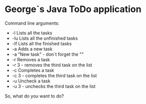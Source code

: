 # George`s Java ToDo application

Command line arguments:

- -l  Lists all the tasks
- -lu Lists all the unfinished tasks
- -lf Lists all the finished tasks
- -a  Adds a new task
- -a "New task"     - don`t forget the ""
- -r  Removes a task
- -r 3              - removes the third task on the list
- -c  Completes a task
- -c 3              - completes the third task on the list
- -u  Uncheck a task
- -u 3              - unchecks the third task on the list

So, what do you want to do?
